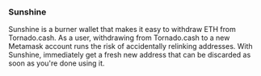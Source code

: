 ### Sunshine

Sunshine is a burner wallet that makes it easy to withdraw ETH from Tornado.cash. As a user, withdrawing from Tornado.cash to a new Metamask account runs the risk of accidentally relinking addresses. With Sunshine, immediately get a fresh new address that can be discarded as soon as you're done using it.


